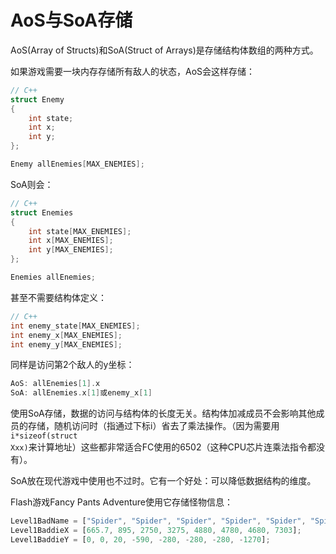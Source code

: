 # AoS与SoA存储

AoS(Array of Structs)和SoA(Struct of Arrays)是存储结构体数组的两种方式。

如果游戏需要一块内存存储所有敌人的状态，AoS会这样存储：

```cpp
// C++
struct Enemy
{
    int state;
    int x;
    int y;
};

Enemy allEnemies[MAX_ENEMIES];
```

SoA则会：

```cpp
// C++
struct Enemies
{
    int state[MAX_ENEMIES];
    int x[MAX_ENEMIES];
    int y[MAX_ENEMIES];
};

Enemies allEnemies;
```

甚至不需要结构体定义：

```cpp
// C++
int enemy_state[MAX_ENEMIES];
int enemy_x[MAX_ENEMIES];
int enemy_y[MAX_ENEMIES];
```

同样是访问第2个敌人的y坐标：

```cpp
AoS: allEnemies[1].x
SoA: allEnemies.x[1]或enemy_x[1]
```

使用SoA存储，数据的访问与结构体的长度无关。结构体加减成员不会影响其他成员的存储，随机访问时（指通过下标i）省去了乘法操作。（因为需要用<code>i*sizeof(struct Xxx)</code>来计算地址）这些都非常适合FC使用的6502（这种CPU芯片连乘法指令都没有）。

SoA放在现代游戏中使用也不过时。它有一个好处：可以降低数据结构的维度。

Flash游戏Fancy Pants Adventure使用它存储怪物信息：

```javascript
Level1BadName = ["Spider", "Spider", "Spider", "Spider", "Spider", "Spider", "Spider", "Mouse"];
Level1BaddieX = [665.7, 895, 2750, 3275, 4880, 4780, 4680, 7303];
Level1BaddieY = [0, 0, 20, -590, -280, -280, -280, -1270];
```
